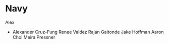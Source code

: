 # Navy
 Alex
+ Alexander Cruz-Fung
Renee Valdez
Rajan Gaitonde
Jake Hoffman
Aaron Choi
Meira Pressner
